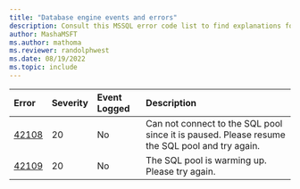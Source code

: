 ```yaml
---
title: "Database engine events and errors"
description: Consult this MSSQL error code list to find explanations for error messages for SQL Server database engine events.
author: MashaMSFT
ms.author: mathoma
ms.reviewer: randolphwest
ms.date: 08/19/2022
ms.topic: include
---
```

| Error| Severity | Event Logged | Description|
| :------ | :------| :------| :----------------------------- |
|    [42108](../mssqlserver-42108-database-engine-error.md)    |    20    |    No    |    Can not connect to the SQL pool since it is paused. Please resume the SQL pool and try again.    |
|    [42109](../mssqlserver-42109-database-engine-error.md)    |    20    |    No    |    The SQL pool is warming up. Please try again.    |
